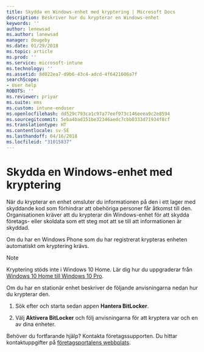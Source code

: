 ```yaml
---
title: Skydda en Windows-enhet med kryptering | Microsoft Docs
description: Beskriver hur du krypterar en Windows-enhet
keywords: ''
author: lenewsad
ms.author: lanewsad
manager: dougeby
ms.date: 01/29/2018
ms.topic: article
ms.prod: ''
ms.service: microsoft-intune
ms.technology: ''
ms.assetid: 8d022ea7-d9b6-43c4-adcd-4f6421606a7f
searchScope:
- User help
ROBOTS: ''
ms.reviewer: priyar
ms.suite: ems
ms.custom: intune-enduser
ms.openlocfilehash: dd529c793ca1c97a77eef973c146eeea9c2e8594
ms.sourcegitcommit: 5eba4bad151be32346aedc7cbb0333d71934f8cf
ms.translationtype: HT
ms.contentlocale: sv-SE
ms.lasthandoff: 04/16/2018
ms.locfileid: "31015837"
---
```

# <a name="how-to-protect-your-windows-device-using-encryption"></a>Skydda en Windows-enhet med kryptering

När du krypterar en enhet omsluter du informationen på den i ett lager med skyddande kod som förhindrar att obehöriga personer får åtkomst till den. Organisationen kräver att du krypterar din Windows-enhet för att skydda företags- eller skoldata som ett steg mot att se till att informationen är skyddad. 

Om du har en Windows Phone som du har registrerat krypteras enheten automatiskt om kryptering krävs.

> [!Note]
> Kryptering stöds inte i Windows 10 Home. Lär dig hur du uppgraderar från [Windows 10 Home till Windows 10 Pro](https://support.microsoft.com/help/12384/windows-10-upgrading-home-to-pro).


Om du har en stationär enhet beskriver de följande anvisningarna nedan hur du krypterar den.

1.  Sök efter och starta sedan appen **Hantera BitLocker**.

2.  Välj **Aktivera BitLocker** och följ anvisningarna för att kryptera var och en av dina enheter.

Behöver du fortfarande hjälp? Kontakta företagssupporten. Du hittar kontaktuppgifter på [företagsportalens webbplats](https://portal.manage.microsoft.com#HelpDeskDialog).
